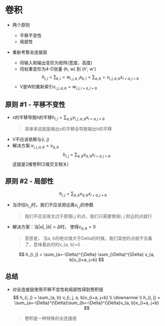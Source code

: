 # 卷积

- 两个原则
  - 平移不变性
  - 局部性

- 重新考察全连接层
  - 将输入和输出变形为矩阵(宽度，高度)
  - 将权重变形为4-D张量 (h, w) 到 (h', w')
    $$
        h_{i, j} = \sum_{k, l} = w_{i, j, k, l} x_{k, l} = \sum_{a, b} = v_{i, j, a, b} x_{i+a, j+b}
    $$
  - V是W的重新索引$v_{i, j, a, b} = w_{i, j, i+a, j+b}$

## 原则 #1 - 平移不变性
- x的平移导致h的平移$h_{i, j} = \sum_{a, b}v_{i, j, a, b}x_{i+a, j+b}$
    > 简单来说就是输出x的平移会导致输出h的平移
- V不应该依赖与(i, j)
- 解决方案:$v_{i, j, a, b} = v_{a, b}$
    $$
        h_{i, j} = \sum_{a, b} v_{a, b}x_{i+a, j+b}
    $$
    这就是2维卷积(2维交叉相关)

## 原则 #2 - 局部性
$$
    h_{i, j} = \sum_{a, b} v_{a, b}x_{i+a, j+b}
$$

- 当评估$h_{i, j}$时，我们不应该用远离$x_{i, j}$的参数
    > 我们不应该用太过于原理i,j 的点，我们只需要使用i, j 附近的点就行
- 解决方案：当$|a|, |b| > \Delta$时， 使得$v_{a, b} = 0$
    > 意思是， 当a, b的绝对值大于Delta的时候，我们其他的点就不去看了，意味着此时的v_{a, b}=0
    
    $$
        h_{i, j} = \sum_{a=-\Delta}^{\Delta} \sum_{\Delta}^{\Delta} v_{a, b}x_{i+a, j+b}
    $$

## 总结
- 对全连接层使用平移不变性和局部性得到卷积层
    $$
        h_{i, j} = \sum_{a, b} v_{i, j, a, b}x_{i+a, j+b}   \\
        \downarrow  \\
        h_{i, j} = \sum_{a=-\Delta}^{\Delta}\sum_{b=-\Delta}^{\Delta}v_{a, b}x_{i+a, j+b}
    $$
    > 卷积是一种特殊的全连接层